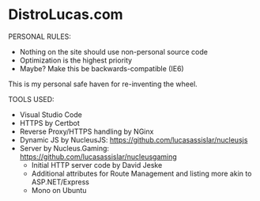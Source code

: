 # DistroLucas.com
PERSONAL RULES:
- Nothing on the site should use non-personal source code
- Optimization is the highest priority
- Maybe? Make this be backwards-compatible (IE6)

This is my personal safe haven for re-inventing the wheel.

TOOLS USED:
- Visual Studio Code
- HTTPS by Certbot
- Reverse Proxy/HTTPS handling by NGinx
- Dynamic JS by NucleusJS: https://github.com/lucasassislar/nucleusjs
- Server by Nucleus.Gaming: https://github.com/lucasassislar/nucleusgaming
    - Initial HTTP server code by David Jeske
    - Additional attributes for Route Management and listing more akin to ASP.NET/Express
	- Mono on Ubuntu
